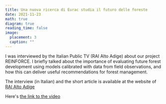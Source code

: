 ```yaml
---
title: Una nuova ricerca di Eurac studia il futuro delle foreste
date: 2021-11-23
math: true
diagram: true
reading_time: false  
image:
  placement: 3
  caption: ""
---
```


I was interviewed by the Italian Public TV (RAI Alto Adige) about our project REINFORCE. I briefly talked about the importance of evaluating future forest development using models calibrated with data from field observations, and how this can deliver useful recommendations for forest management. 

The interview (in Italian) and the short article is available at the website of [RAI Alto Adige](https://www.rainews.it/tgr/bolzano/video/2021/11/blz-foreste-marco-mina-eurac-374b4110-e7ea-4c67-961a-a08a45c44233.html)

Here's [the link to the video](https://youtu.be/dudevvYe3LU)

